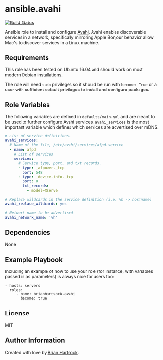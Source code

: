 ansible.avahi
=========

[![Build Status](https://travis-ci.org/brianhartsock/ansible-role-avahi.svg?branch=master)](https://travis-ci.org/brianhartsock/ansible-role-avahi)

Ansible role to install and configure [Avahi](https://www.avahi.org). Avahi enables discoverable services in a network, specifically mirroring Apple Bonjour behavior allow Mac's to discover services in a Linux machine.

Requirements
------------

This role has been tested on Ubuntu 16.04 and should work on most modern Debian installations.

The role will need `sudo` privileges so it should be run with `become: True` or a user with sufficient default privileges to install and configure packages.

Role Variables
--------------

The following variables are defined in `defaults/main.yml` and are meant to be used to further configure Avahi services. `avahi_services` is the most important variable which defines which services are advertised over mDNS.

```yaml
# List of service definitions.
avahi_services:
  # Name of the file, /etc/avahi/services/afpd.service
  - name: afpd
    # List of services                  
    services:
      # Service type, port, and txt records.
      - type: _afpower._tcp
        port: 548
      - type: _device-info._tcp
        port: 0
        txt_records:
          - model=Xserve

# Replace wildcards in the service definition (i.e. %h -> hostname)
avahi_replace_wildcards: yes

# Network name to be advertised
avahi_network_name: '%h'
```

Dependencies
------------

None

Example Playbook
----------------

Including an example of how to use your role (for instance, with variables passed in as parameters) is always nice for users too:

    - hosts: servers
      roles:
         - name: brianhartsock.avahi
           become: true

License
-------

MIT

Author Information
------------------

Created with love by [Brian Hartsock](http://blog.brianhartsock.com).

